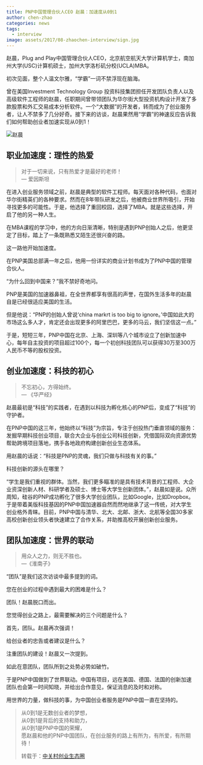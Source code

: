 ```yaml
---
title: PNP中国管理合伙人CEO 赵晨：加速度从0到1
author: chen-zhao
categories: news
tags:
  - interview
image: assets/2017/08-zhaochen-interview/sign.jpg
---
```


赵晨，Plug and Play中国管理合伙人CEO，北京航空航天大学计算机学士，南加州大学(USC)计算机硕士，加州大学洛杉矶分校(UCLA)MBA。

初次见面，整个人温文尔雅，“学霸”一词不禁浮现在脑海。

曾在美国Investment Technology Group 投资科技集团担任开发团队负责人以及高级软件工程师的赵晨，任职期间曾带领团队为华尔街大型投资机构设计开发了多款股票和外汇交易成本分析软件。一个“大数据”的开发者，转而成为了创业服务者，让人不禁多了几分好奇。接下来的访谈，赵晨果然用“学霸”的神速反应告诉我们如何帮助创业者加速实现从0到1！

![赵晨](/assets/2017/08-zhaochen-interview/zhaochen.jpg)

## 职业加速度：理性的热爱

> 对于一切来说，只有热爱才是最好的老师！  
> &mdash; 爱因斯坦

在进入创业服务领域之前，赵晨是典型的软件工程师。每天面对各种代码，也面对华尔街精英们的各种要求。然而在8年带队研发之后，他被商业世界所吸引，开始寻找更多的可能性。于是，他选择了重回校园，选择了MBA。就是这些选择，开启了他的另一种人生。

在MBA课程的学习中，他的方向日渐清晰，特别是遇到PNP创始人之后，他更坚定了目标，踏上了一条既熟悉又陌生还很兴奋的路。

这一路他开始加速度。

在PNP美国总部满一年之后，他用一份详实的商业计划书成为了PNP中国的管理合伙人。

“为什么回到中国来？”我不禁好奇地问。

PNP是美国的加速器鼻祖，在全世界都享有很高的声誉，在国外生活多年的赵晨自是已经很适应美国的生活。

但是他说：“PNP的创始人曾说‘china markrt is too big to ignore。’中国如此大的市场这么多人才，肯定还会出现更多的阿里巴巴，更多的马云，我们坚信这一点。”

于是，短短三年，PNP中国在北京、上海、深圳等八个城市设立了创新加速中心，每年自主投资的项目超过100个，每一个初创科技团队可以获得30万至300万人民币不等的股权投资。

## 创业加速度：科技的初心

> 不忘初心，方得始终。  
> &mdash; 《华严经》

赵晨最初是“科技”的实践者，在遇到以科技为孵化核心的PNP后，变成了“科技”的守护者。

在PNP中国的这三年，他始终以“科技”为宗旨，专注于创投热门垂直领域的服务：发掘早期科技创业项目，联合大企业与创业公司科技创新，凭借国际双向资源优势帮助跨境项目落地，携手各地政府构建创新创业生态体系。

用赵晨的话说：“科技是PNP的灵魂，我们只做与科技有关的事。”

科技创新的源头在哪里？

“学生是我们重视的群体。当然，我们更多瞄准的是具有技术背景的工程师、大企业资深创新人材、科研学者及硕士、博士等大学生创新团体。”，赵晨如是说。众所周知，硅谷的PNP成功孵化了很多大学创业团队，比如Google，比如Dropbox。于是带着美版科技基因的PNP中国加速器自然而然地继承了这一传统，对大学生创业格外青睐。目前，PNP中国与清华、北大、北邮、浙大、北航等全国30多家高校创新创业领头者快速建立了合作关系，并助推高校开展创新创业服务。

## 团队加速度：世界的联动

> 用众人之力，则无不胜也。  
> &mdash;《淮南子》

“团队”是我们这次访谈中最多提到的词。

您在创业的过程中遇到最大的困难是什么？

团队！赵晨脱口而出。

您觉得创业之路上，最需要解决的三个问题是什么？

首先，团队。赵晨再次强调！

给创业者的忠告或者建议是什么？

注重团队的建设！赵晨又一次提到。

如此在意团队，团队所到之处势必势如破竹。

于是PNP中国做到了世界联动。中国有项目，远在美国、德国、法国的创新加速团队也会第一时间知晓，并给出合作意见，保证消息的及时和对称。

用世界的力量，做科技的事，为中国创业者服务是PNP中国一直在坚持的。

> 从0到1是无数创业者的梦想，  
> 从0到1是背后的支持和助力，  
> 从0到1是PNP中国的荣耀，  
> 愿赵晨和他的PNP中国团队，在创业服务的路上有所为，有所爱，有所期待！
>  
> 转载于：[中关村创业生态圈](https://mp.weixin.qq.com/s?__biz=MzUzOTE3MTYwMw==&mid=2247483693&idx=1&sn=bd701c4e20874a6d88f5b74a460c285c)
